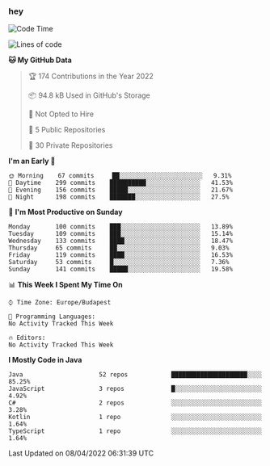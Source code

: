 ### hey

<!--START_SECTION:waka-->
![Code Time](http://img.shields.io/badge/Code%20Time-653%20hrs%207%20mins-blue)

![Lines of code](https://img.shields.io/badge/From%20Hello%20World%20I%27ve%20Written-484%20Thousand%20lines%20of%20code-blue)

**🐱 My GitHub Data** 

> 🏆 174 Contributions in the Year 2022
 > 
> 📦 94.8 kB Used in GitHub's Storage 
 > 
> 🚫 Not Opted to Hire
 > 
> 📜 5 Public Repositories 
 > 
> 🔑 30 Private Repositories  
 > 
**I'm an Early 🐤** 

```text
🌞 Morning    67 commits     ██░░░░░░░░░░░░░░░░░░░░░░░   9.31% 
🌆 Daytime    299 commits    ██████████░░░░░░░░░░░░░░░   41.53% 
🌃 Evening    156 commits    █████░░░░░░░░░░░░░░░░░░░░   21.67% 
🌙 Night      198 commits    ███████░░░░░░░░░░░░░░░░░░   27.5%

```
📅 **I'm Most Productive on Sunday** 

```text
Monday       100 commits    ███░░░░░░░░░░░░░░░░░░░░░░   13.89% 
Tuesday      109 commits    ███░░░░░░░░░░░░░░░░░░░░░░   15.14% 
Wednesday    133 commits    ████░░░░░░░░░░░░░░░░░░░░░   18.47% 
Thursday     65 commits     ██░░░░░░░░░░░░░░░░░░░░░░░   9.03% 
Friday       119 commits    ████░░░░░░░░░░░░░░░░░░░░░   16.53% 
Saturday     53 commits     █░░░░░░░░░░░░░░░░░░░░░░░░   7.36% 
Sunday       141 commits    █████░░░░░░░░░░░░░░░░░░░░   19.58%

```


📊 **This Week I Spent My Time On** 

```text
⌚︎ Time Zone: Europe/Budapest

💬 Programming Languages: 
No Activity Tracked This Week

🔥 Editors: 
No Activity Tracked This Week

```

**I Mostly Code in Java** 

```text
Java                     52 repos            █████████████████████░░░░   85.25% 
JavaScript               3 repos             █░░░░░░░░░░░░░░░░░░░░░░░░   4.92% 
C#                       2 repos             ░░░░░░░░░░░░░░░░░░░░░░░░░   3.28% 
Kotlin                   1 repo              ░░░░░░░░░░░░░░░░░░░░░░░░░   1.64% 
TypeScript               1 repo              ░░░░░░░░░░░░░░░░░░░░░░░░░   1.64%

```



 Last Updated on 08/04/2022 06:31:39 UTC
<!--END_SECTION:waka-->
